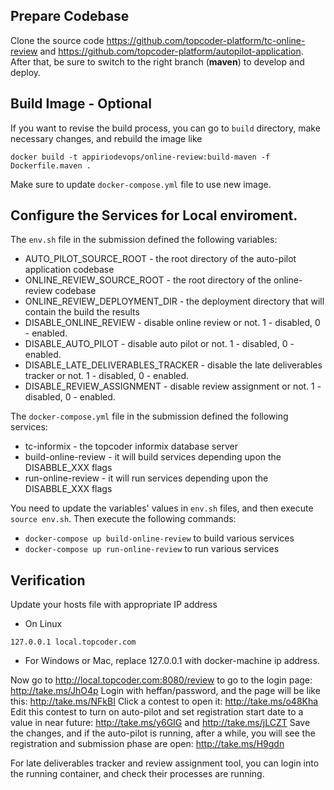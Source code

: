 
## Prepare Codebase
Clone the source code https://github.com/topcoder-platform/tc-online-review and https://github.com/topcoder-platform/autopilot-application.
After that, be sure to switch to the right branch (**maven**) to develop and deploy.

## Build Image - Optional

If you want to revise the build process, you can go to `build` directory, make necessary changes, and rebuild the image like 
```
docker build -t appiriodevops/online-review:build-maven -f Dockerfile.maven .
```

Make sure to update `docker-compose.yml` file to use new image.

## Configure the Services for Local enviroment.
The `env.sh` file in the submission defined the following variables:
* AUTO_PILOT_SOURCE_ROOT - the root directory of the auto-pilot application codebase
* ONLINE_REVIEW_SOURCE_ROOT - the root directory of the online-review codebase
* ONLINE_REVIEW_DEPLOYMENT_DIR - the deployment directory that will contain the build the results
* DISABLE_ONLINE_REVIEW - disable online review or not. 1 - disabled, 0 - enabled.
* DISABLE_AUTO_PILOT - disable auto pilot or not. 1 - disabled, 0 - enabled.
* DISABLE_LATE_DELIVERABLES_TRACKER - disable the late deliverables tracker or not. 1 - disabled, 0 - enabled.
* DISABLE_REVIEW_ASSIGNMENT - disable review assignment or not. 1 - disabled, 0 - enabled.

The `docker-compose.yml` file in the submission defined the following services:
* tc-informix - the topcoder informix database server
* build-online-review - it will build services depending upon the DISABBLE_XXX flags
* run-online-review - it will run services depending upon the DISABBLE_XXX flags

You need to update the variables' values in `env.sh` files, and then execute `source env.sh`. 
Then execute the following commands: 
* `docker-compose up build-online-review` to build various services
* `docker-compose up run-online-review` to run various services

## Verification
Update your hosts file with appropriate IP address
* On Linux
```
127.0.0.1 local.topcoder.com
```
* For Windows or Mac, replace 127.0.0.1 with docker-machine ip address.

Now go to http://local.topcoder.com:8080/review to go to the login page: http://take.ms/JhO4p
Login with heffan/password, and the page will be like this: http://take.ms/NFkBI
Click a contest to open it: http://take.ms/o48Kha
Edit this contest to turn on auto-pilot and set registration start date to a value in near future: http://take.ms/y6GIG and http://take.ms/jLCZT
Save the changes, and if the auto-pilot is running, after a while, you will see the registration and submission phase are open: http://take.ms/H9gdn

For late deliverables tracker and review assignment tool, you can login into the running container, and check their processes are running. 
